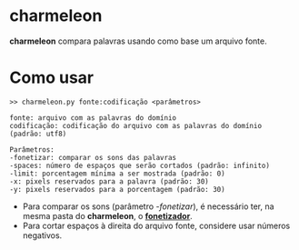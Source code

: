 # charmeleon
**charmeleon** compara palavras usando como base um arquivo fonte.

# Como usar

	>> charmeleon.py fonte:codificação <parâmetros>

	fonte: arquivo com as palavras do domínio
	codificação: codificação do arquivo com as palavras do domínio (padrão: utf8)
	
	Parâmetros:
	-fonetizar: comparar os sons das palavras
	-spaces: número de espaços que serão cortados (padrão: infinito)
	-limit: porcentagem mínima a ser mostrada (padrão: 0)
	-x: pixels reservados para a palavra (padrão: 30)
	-y: pixels reservados para a porcentagem (padrão: 30)

* Para comparar os sons (parâmetro *-fonetizar*), é necessário ter, na mesma pasta do **charmeleon**, o [**fonetizador**](https://github.com/alvelvis/fonetizador).
* Para cortar espaços à direita do arquivo fonte, considere usar números negativos.